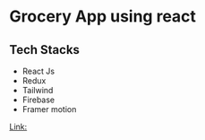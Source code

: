 # Grocery App using react

## Tech Stacks
- React Js
- Redux
- Tailwind 
- Firebase
- Framer motion

[Link: ](https://grocery-app-balaganesh.netlify.app/)


